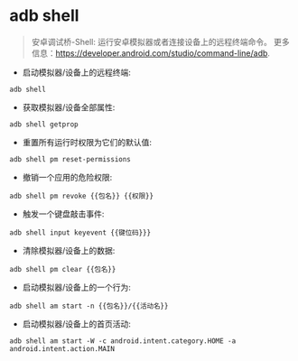 # adb shell

> 安卓调试桥-Shell: 运行安卓模拟器或者连接设备上的远程终端命令。
> 更多信息：<https://developer.android.com/studio/command-line/adb>.

- 启动模拟器/设备上的远程终端:

`adb shell`

- 获取模拟器/设备全部属性:

`adb shell getprop`

- 重置所有运行时权限为它们的默认值:

`adb shell pm reset-permissions`

- 撤销一个应用的危险权限:

`adb shell pm revoke {{包名}} {{权限}}`

- 触发一个键盘敲击事件:

`adb shell input keyevent {{键位码}}}`

- 清除模拟器/设备上的数据:

`adb shell pm clear {{包名}}`

- 启动模拟器/设备上的一个行为:

`adb shell am start -n {{包名}}/{{活动名}}`

- 启动模拟器/设备上的首页活动:

`adb shell am start -W -c android.intent.category.HOME -a android.intent.action.MAIN`
